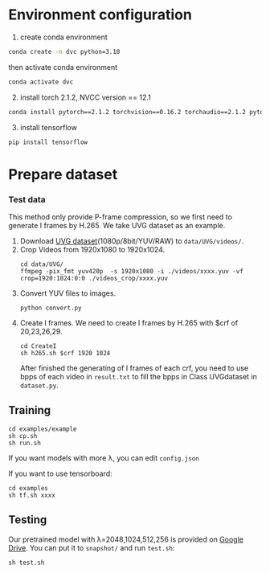 # Environment configuration

1. create conda environment

```bash
conda create -n dvc python=3.10
```
then activate conda environment

```bash
conda activate dvc
```

2. install torch 2.1.2, NVCC version == 12.1

```bash
conda install pytorch==2.1.2 torchvision==0.16.2 torchaudio==2.1.2 pytorch-cuda=12.1 -c pytorch -c nvidia
```

3. install tensorflow

```bash
pip install tensorflow
```

# Prepare dataset

### Test data

This method only provide P-frame compression, so we first need to generate I frames by H.265. We take UVG dataset as an example.

1. Download [UVG dataset](http://ultravideo.cs.tut.fi/#testsequences_x)(1080p/8bit/YUV/RAW) to `data/UVG/videos/`.
2. Crop Videos from 1920x1080 to 1920x1024.
    ```
    cd data/UVG/
    ffmpeg -pix_fmt yuv420p  -s 1920x1080 -i ./videos/xxxx.yuv -vf crop=1920:1024:0:0 ./videos_crop/xxxx.yuv
    ```
3. Convert YUV files to images.
    ```
    python convert.py
    ```
4. Create I frames. We need to create I frames by H.265 with $crf of 20,23,26,29.
    ```
    cd CreateI
    sh h265.sh $crf 1920 1024
    ```
    After finished the generating of I frames of each crf, you need to use bpps of each video in `result.txt` to fill the bpps in Class UVGdataset in `dataset.py`.

## Training
    cd examples/example
    sh cp.sh
    sh run.sh
If you want models with more λ, you can edit `config.json`

If you want to use tensorboard:

    cd examples
    sh tf.sh xxxx

## Testing
Our pretrained model with λ=2048,1024,512,256 is provided on [Google Drive](https://drive.google.com/drive/folders/1M54MPrAzaA0QVySnzUu9HZWx1bfIrTZ6?usp=sharing). You can put it to `snapshot/` and run `test.sh`:

    sh test.sh
